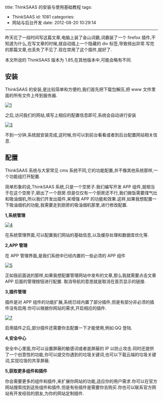 title: ThinkSAAS 的安装与使用基础教程
tags:

- ThinkSAAS
  id: 1081
  categories:
- 网站与后台开发
  date: 2012-08-20 10:29:14

---

昨天花了一段时间写这篇文章,电脑上装了金山词霸,词霸装了一个 firefox 插件,不知道为什么,在写文章的时候,就自动插上一个隐藏的 div 标签,导致频出异常.写完的那篇文章,也丢失了不见了.现在禁用了这个插件,就好了.

本文所说的 ThinkSAAS 版本为 1.85,在其他版本中,可能会略有不同.

## 安装

ThinkSAAS 的安装,是比较简单和方便的,我们首先把下载包解压,把 www 文件里面的所有文件上传到服务器.

[![](https://qxzm-cdn.sapi.work/blog/2012/08/1.jpg "1")](https://qxzm-cdn.sapi.work/blog/2012/08/1.jpg)

之后,访问我们的网站,填写上相应的配置信息即可,系统会自动进行安装

[![](https://qxzm-cdn.sapi.work/blog/2012/08/3.jpg "3")](https://qxzm-cdn.sapi.work/blog/2012/08/3.jpg)

不到一分钟,系统就安装完成,这时候,你可以到前台看看或者到后台配置网站相关信息.

## 配置

ThinkSAAS 系统与大家常见 cms 系统不同,它的功能配置,并不像其他系统那样,一个功能组打开配置.

简单形象的说,ThinkSAAS 系统,只是一个空房子.我们编写开发 APP 组件,就相当于在这个空房子,砸出了一个厨房.但是仅仅有一个厨房还不行,我们做饭需要煤气灶和吸油烟机,所以我们开发出插件,来增强 APP 的功能和效果.这样,如果我想配置一下吸油烟机的功能,我需要走到厨房的吸油烟机那里,进行修改配置.

**1,系统管理**

[![](https://qxzm-cdn.sapi.work/blog/2012/08/4.jpg "4")](https://qxzm-cdn.sapi.work/blog/2012/08/4.jpg)

在系统管理界面,可以配置我们网站的基础信息,以及缓存处理和数据库优化等.

**2,APP 管理**

在 APP 管理界面,是我们系统中已经内置的一些必须的 APP 组件

[![](https://qxzm-cdn.sapi.work/blog/2012/08/5.jpg "5")](https://qxzm-cdn.sapi.work/blog/2012/08/5.jpg)

正如我前面说的那样,如果我想配置管理网站中发布的文章,那么我就需要点击文章 APP 后面的管理按钮进行配置. 取消导航的意思就是取消在首页显示的链接.

**3,插件管理**

插件是对 APP 组件的功能扩展,系统已经内置了部分插件,但是有部分非必须的插件没有启用.你可以根据你网站的需求,开启相应的插件.

[![](https://qxzm-cdn.sapi.work/blog/2012/08/7.jpg "7")](https://qxzm-cdn.sapi.work/blog/2012/08/7.jpg)

启用插件之后,部分插件还需要你去配置一下才能使用,例如:QQ 登陆.

**4,安全中心**

安全中心里面,你可以设置屏蔽的敏感词或者是屏蔽的 IP 以防止攻击.同时还提供了一个创意性的功能,你可以提交你遇到的垃圾关键词,也可以下载云端的垃圾关键词,实现垃圾的共享屏蔽.

**5,获取更多组件和插件**

你会需要更多的组件和插件,来扩展你网站的功能,适应你的用户需求.你可以在官方网站搜索找到这些组件和插件,但是有些插件是需要你去购买.你也可以联系官方网站有开发经验的朋友,为你的网站定制插件.
